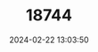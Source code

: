 ---
title: "18744"
category: "Pteropus nitendiensis"
draft: false
date: 2024-02-22 13:03:50
languages:
  Spanish; Castilian: ["Zorro Volador De La Isla Ndeni"]
  English: ["Temotu Flying Fox"]
---